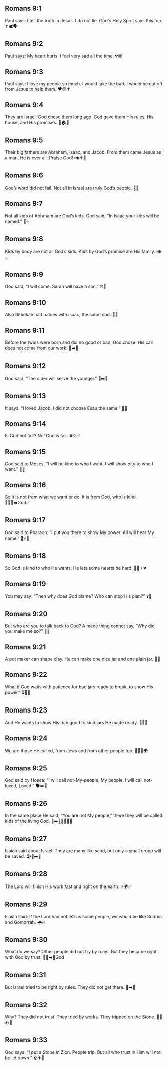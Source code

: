 ## Romans 9:1
Paul says: I tell the truth in Jesus. I do not lie. God's Holy Spirit says this too. ✝️🕊️🗣️
## Romans 9:2
Paul says: My heart hurts. I feel very sad all the time. 💔😢
## Romans 9:3
Paul says: I love my people so much. I would take the bad. I would be cut off from Jesus to help them. ❤️😢✝️
## Romans 9:4
They are Israel. God chose them long ago. God gave them His rules, His house, and His promises. 📜🏠✨
## Romans 9:5
Their big fathers are Abraham, Isaac, and Jacob. From them came Jesus as a man. He is over all. Praise God! 👪✝️🙌
## Romans 9:6
God’s word did not fail. Not all in Israel are truly God’s people. 📖✅
## Romans 9:7
Not all kids of Abraham are God’s kids. God said, “In Isaac your kids will be named.” 👶⭐
## Romans 9:8
Kids by body are not all God’s kids. Kids by God’s promise are His family. 👪✨
## Romans 9:9
God said, “I will come. Sarah will have a son.” ⏰👶
## Romans 9:10
Also Rebekah had babies with Isaac, the same dad. 👶👶
## Romans 9:11
Before the twins were born and did no good or bad, God chose. His call does not come from our work. 🍼➡️🙏
## Romans 9:12
God said, “The older will serve the younger.” 👦➡️👶
## Romans 9:13
It says: “I loved Jacob. I did not choose Esau the same.” 💙🤍
## Romans 9:14
Is God not fair? No! God is fair. ❌⚖️✅
## Romans 9:15
God said to Moses, “I will be kind to who I want. I will show pity to who I want.” 👑🤲
## Romans 9:16
So it is not from what we want or do. It is from God, who is kind. 🏃‍♂️❌➡️God✅
## Romans 9:17
God said to Pharaoh: “I put you there to show My power. All will hear My name.” 👑⚡📣
## Romans 9:18
So God is kind to who He wants. He lets some hearts be hard. 💖🤝 / 💔
## Romans 9:19
You may say: “Then why does God blame? Who can stop His plan?” ❓🤔
## Romans 9:20
But who are you to talk back to God? A made thing cannot say, “Why did you make me so?” 🗿🙊
## Romans 9:21
A pot maker can shape clay. He can make one nice jar and one plain jar. 🏺👐
## Romans 9:22
What if God waits with patience for bad jars ready to break, to show His power? ⏳🏺💥
## Romans 9:23
And He wants to show His rich good to kind jars He made ready. 🌟🏺😊
## Romans 9:24
We are those He called, from Jews and from other people too. 🧑‍🤝‍🧑🌍
## Romans 9:25
God said by Hosea: “I will call not-My-people, My people. I will call not-loved, Loved.” 🗣️➡️💞
## Romans 9:26
In the same place He said, “You are not My people,” there they will be called kids of the living God. 📍➡️👨‍👩‍👧‍👦🧡
## Romans 9:27
Isaiah said about Israel: They are many like sand, but only a small group will be saved. 🏖️👥➡️👥
## Romans 9:28
The Lord will finish His work fast and right on the earth. ⚡🌍✅
## Romans 9:29
Isaiah said: If the Lord had not left us some people, we would be like Sodom and Gomorrah. 🌧️🔥
## Romans 9:30
What do we say? Other people did not try by rules. But they became right with God by trust. 🚫📜➡️🤝God
## Romans 9:31
But Israel tried to be right by rules. They did not get there. 📜➡️🚫
## Romans 9:32
Why? They did not trust. They tried by works. They tripped on the Stone. 🚶‍♂️🪨😣
## Romans 9:33
God says: “I put a Stone in Zion. People trip. But all who trust in Him will not be let down.” 🪨✝️💪
